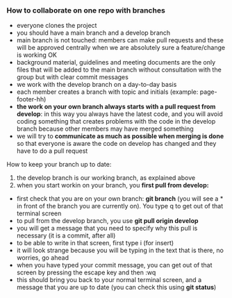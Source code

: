 ### How to collaborate on one repo with branches

* everyone clones the project
* you should have a main branch and a develop branch
* main branch is not touched: members can make pull requests and these will be approved centrally when we are absolutely sure a feature/change is working OK
* background material, guidelines and meeting documents are the only files that will be added to the main branch without consultation with the group but with clear commit messages
* we work with the develop branch on a day-to-day basis
* each member creates a branch with topic and initials (example: page-footer-hh)
* **the work on your own branch always starts with a pull request from develop**: in this way you always have the latest code, and you will avoid coding something that creates problems with the code in the develop branch because other members may have merged something
* we will try to **communicate as much as possible when merging is done** so that everyone is aware the code on develop has changed and they have to do a pull request


How to keep your branch up to date:
1. the develop branch is our working branch, as explained above
2. when you start workin on your branch, you **first pull from develop:**
  * first check that you are on your own branch: **git branch** (you will see a * in front of the branch you are currently on). You type q to get out of that terminal screen
  * to pull from the develop branch, you use **git pull origin develop**
  * you will get a message that you need to specify why this pull is necessary (it is a commit, after all)
  * to be able to write in that screen, first type i (for insert)
  * it will look strange because you will be typing in the text that is there, no worries, go ahead
  * when you have typed your commit message, you can get out of that screen by pressing the escape key and then :wq
  * this should bring you back to your normal terminal screen, and a message that you are up to date (you can check this using **git status**)
